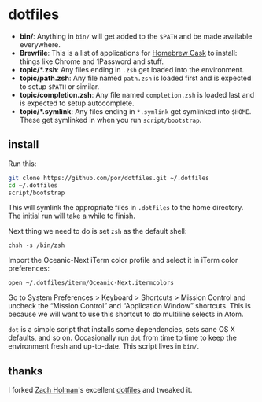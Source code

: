 # dotfiles

- **bin/**: Anything in `bin/` will get added to the `$PATH` and be made available everywhere.
- **Brewfile**: This is a list of applications for [Homebrew Cask](http://caskroom.io) to install: things like Chrome and 1Password and stuff.
- **topic/\*.zsh**: Any files ending in `.zsh` get loaded into the environment.
- **topic/path.zsh**: Any file named `path.zsh` is loaded first and is expected to setup `$PATH` or similar.
- **topic/completion.zsh**: Any file named `completion.zsh` is loaded last and is expected to setup autocomplete.
- **topic/\*.symlink**: Any files ending in `*.symlink` get symlinked into `$HOME`. These get symlinked in when you run `script/bootstrap`.

## install

Run this:

```sh
git clone https://github.com/por/dotfiles.git ~/.dotfiles
cd ~/.dotfiles
script/bootstrap
```

This will symlink the appropriate files in `.dotfiles` to the home directory. The initial run will take a while to finish.

Next thing we need to do is set `zsh` as the default shell:

```
chsh -s /bin/zsh
```

Import the Oceanic-Next iTerm color profile and select it in iTerm color preferences:

```
open ~/.dotfiles/iterm/Oceanic-Next.itermcolors
```

Go to System Preferences > Keyboard > Shortcuts > Mission Control and uncheck the “Mission Control” and “Application Window” shortcuts. This is because we will want to use this shortcut to do multiline selects in Atom.

`dot` is a simple script that installs some dependencies, sets sane OS X
defaults, and so on. Occasionally run `dot` from time to time to keep the environment fresh and up-to-date. This script lives in `bin/`.

## thanks

I forked [Zach Holman](http://github.com/holman)'s excellent [dotfiles](http://github.com/holman/dotfiles) and tweaked it.
